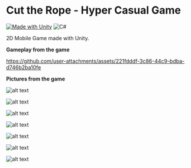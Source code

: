 # Cut the Rope - Hyper Casual Game

[![Made with Unity](https://img.shields.io/badge/Made%20with-Unity-57b9d3.svg?style=for-the-badge&logo=unity)](https://unity3d.com)
![C#](https://img.shields.io/badge/c%23-%23239120.svg?style=for-the-badge&logo=csharp&logoColor=white)

2D Mobile Game made with Unity.

**Gameplay from the game**

https://github.com/user-attachments/assets/221fdddf-3c86-44c9-bdba-d746b2ba10fe
      
**Pictures from the game**

![alt text](https://github.com/AliBacik/Cut-The-Rope--Hyper-Casual-Game-/blob/main/Pictures/1.PNG)

![alt text](https://github.com/AliBacik/Cut-The-Rope--Hyper-Casual-Game-/blob/main/Pictures/2.PNG)

![alt text](https://github.com/AliBacik/Cut-The-Rope--Hyper-Casual-Game-/blob/main/Pictures/3.PNG)

![alt text](https://github.com/AliBacik/Cut-The-Rope--Hyper-Casual-Game-/blob/main/Pictures/4.PNG)

![alt text](https://github.com/AliBacik/Cut-The-Rope--Hyper-Casual-Game-/blob/main/Pictures/5.PNG)

![alt text](https://github.com/AliBacik/Cut-The-Rope--Hyper-Casual-Game-/blob/main/Pictures/6.PNG)

![alt text](https://github.com/AliBacik/Cut-The-Rope--Hyper-Casual-Game-/blob/main/Pictures/7.PNG)


